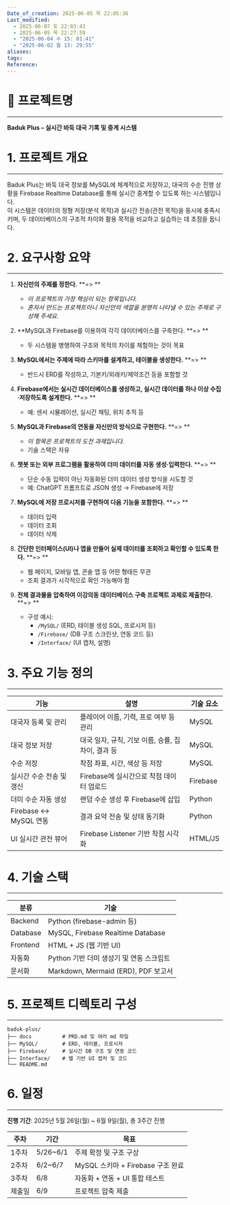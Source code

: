 ```yaml
---
Date_of_creation: 2025-06-05 목 22:05:36
Last_modified:
  - 2025-06-07 토 22:03:43
  - 2025-06-05 목 22:27:59
  - "2025-06-04 수 15: 01:41"
  - "2025-06-02 월 13: 29:55"
aliases: 
tags: 
Reference: 
---
```

# 🧩 프로젝트명
---
**Baduk Plus – 실시간 바둑 대국 기록 및 중계 시스템**

# 1. 프로젝트 개요
---
Baduk Plus는 바둑 대국 정보를 MySQL에 체계적으로 저장하고, 대국의 수순 진행 상황을 Firebase Realtime Database를 통해 실시간 중계할 수 있도록 하는 시스템입니다.  
이 시스템은 데이터의 정형 저장(분석 목적)과 실시간 전송(관전 목적)을 동시에 충족시키며, 두 데이터베이스의 구조적 차이와 활용 목적을 비교하고 실습하는 데 초점을 둡니다.

# 2. 요구사항 요약
---
1. **자신만의 주제를 정한다.**
    **=> **
    - _이 프로젝트의 가장 핵심이 되는 항목입니다._
    - _혼자서 만드는 프로젝트이니 자신만의 색깔을 분명히 나타낼 수 있는 주제로 구성해 주세요._ 

2. **MySQL과 Firebase를 이용하여 각각 데이터베이스를 구축한다.
    **=> **
    - 두 시스템을 병행하여 구조와 목적의 차이를 체험하는 것이 목표

3. **MySQL에서는 주제에 따라 스키마를 설계하고, 테이블을 생성한다.**
      **=> **
    - 반드시 ERD를 작성하고, 기본키/외래키/제약조건 등을 포함할 것

4. **Firebase에서는 실시간 데이터베이스를 생성하고, 실시간 데이터를 하나 이상 수집·저장하도록 설계한다.**
    **=> **
    - 예: 센서 시뮬레이션, 실시간 채팅, 위치 추적 등

5. **MySQL과 Firebase의 연동을 자신만의 방식으로 구현한다.**
    **=> **
    - _이 항목은 프로젝트의 도전 과제입니다._
    - 기술 스택은 자유

6. **챗봇 또는 외부 프로그램을 활용하여 더미 데이터를 자동 생성·입력한다.**
    **=> **
    - 단순 수동 입력이 아닌 자동화된 더미 데이터 생성 방식을 시도할 것
    - 예: ChatGPT 프롬프트로 JSON 생성 → Firebase에 저장

7. **MySQL에 저장 프로시저를 구현하여 다음 기능을 포함한다.**
    **=> **
    - 데이터 입력
    - 데이터 조회
    - 데이터 삭제

8. **간단한 인터페이스(UI)나 앱을 만들어 실제 데이터를 조회하고 확인할 수 있도록 한다.**
    **=> **
    - 웹 페이지, 모바일 앱, 콘솔 앱 등 어떤 형태든 무관
    - 조회 결과가 시각적으로 확인 가능해야 함

9. **전체 결과물을 압축하여 이강의동 데이터베이스 구축 프로젝트 과제로 제출한다.**
    **=> **
    - 구성 예시:
        - `/MySQL/` (ERD, 테이블 생성 SQL, 프로시저 등)
        - `/Firebase/` (DB 구조 스크린샷, 연동 코드 등)
        - `/Interface/` (UI 캡처, 설명)

# 3. 주요 기능 정의
---

| 기능                        | 설명                                                                 | 기술 요소 |
|-----------------------------|----------------------------------------------------------------------|------------|
| 대국자 등록 및 관리          | 플레이어 이름, 기력, 프로 여부 등 관리                                 | MySQL       |
| 대국 정보 저장              | 대국 일자, 규칙, 기보 이름, 승률, 집차이, 결과 등                      | MySQL       |
| 수순 저장                   | 착점 좌표, 시간, 색상 등 저장                                        | MySQL       |
| 실시간 수순 전송 및 갱신     | Firebase에 실시간으로 착점 데이터 업로드                              | Firebase    |
| 더미 수순 자동 생성         | 랜덤 수순 생성 후 Firebase에 삽입                                     | Python      |
| Firebase ↔ MySQL 연동       | 결과 요약 전송 및 상태 동기화                                        | Python      |
| UI 실시간 관전 뷰어         | Firebase Listener 기반 착점 시각화                                   | HTML/JS     |

# 4. 기술 스택
---

| 분류       | 기술                                |
| -------- | --------------------------------- |
| Backend  | Python (firebase-admin 등)         |
| Database | MySQL, Firebase Realtime Database |
| Frontend | HTML + JS (웹 기반 UI)               |
| 자동화      | Python 기반 더미 생성기 및 연동 스크립트        |
| 문서화      | Markdown, Mermaid (ERD), PDF 보고서  |

# 5. 프로젝트 디렉토리 구성
---
```
baduk-plus/
├── docs          # PRD.md 및 여러 md 파일
├── MySQL/        # ERD, 테이블, 프로시저
├── Firebase/     # 실시간 DB 구조 및 연동 코드
├── Interface/    # 웹 기반 UI 캡처 및 코드
└── README.md
```

# 6. 일정
---
**진행 기간**: 2025년 5월 26일(월) ~ 6월 9일(월), 총 3주간 진행

| 주차  | 기간       | 목표                         |
| --- | -------- | -------------------------- |
| 1주차 | 5/26~6/1 | 주제 확정 및 구조 구상              |
| 2주차 | 6/2~6/7  | MySQL 스키마 + Firebase 구조 완료 |
| 3주차 | 6/8      | 자동화 + 연동 + UI 통합 테스트       |
| 제출일 | 6/9      | 프로젝트 압축 제출                 |
